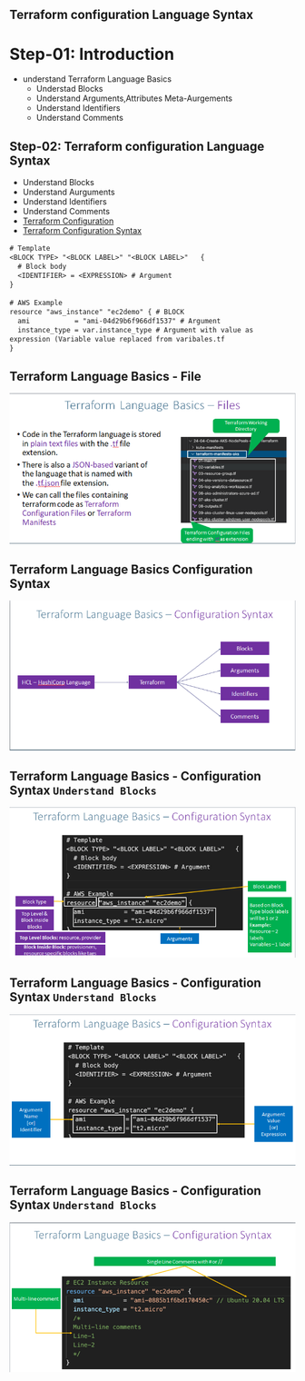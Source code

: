 ## Terraform configuration Language Syntax

# Step-01: Introduction
- understand Terraform Language Basics
    - Understad Blocks
    - Understand Arguments,Attributes Meta-Aurgements
    - Understand Identifiers
    - Understand Comments
## Step-02: Terraform configuration Language Syntax
- Understand Blocks
- Understand Aurguments
- Understand Identifiers
- Understand Comments
- [Terraform Configuration](https://www.terraform.io/docs/configuration/index.html)
- [Terraform Configuration Syntax](https://www.terraform.io/docs/configuration/syntax.html)

```t
# Template
<BLOCK TYPE> "<BLOCK LABEL>" "<BLOCK LABEL>"   {
  # Block body
  <IDENTIFIER> = <EXPRESSION> # Argument
}

# AWS Example
resource "aws_instance" "ec2demo" { # BLOCK
  ami           = "ami-04d29b6f966df1537" # Argument
  instance_type = var.instance_type # Argument with value as expression (Variable value replaced from varibales.tf
}
```

## Terraform Language Basics - File 
![](2022-02-25-12-16-57.png)
## Terraform Language Basics Configuration Syntax
![](2022-02-25-12-18-00.png)
## Terraform Language Basics - Configuration Syntax `Understand Blocks`
![](2022-02-25-12-27-18.png)
## Terraform Language Basics - Configuration Syntax `Understand Blocks`
![](2022-02-25-12-29-37.png)
## Terraform Language Basics - Configuration Syntax `Understand Blocks`
![](2022-02-25-12-30-41.png)